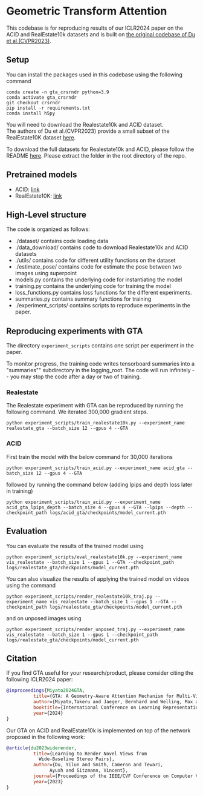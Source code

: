 # Geometric Transform Attention 

This codebase is for reproducing results of our ICLR2024 paper on the ACID and RealEstate10k datasets and is built on [the original codebase of Du et al.(CVPR2023)](https://github.com/yilundu/cross_attention_renderer).


## Setup
You can install the packages used in this codebase using the following command
```
conda create -n gta_crsrndr python=3.9
conda activate gta_crsrndr
git checkout crsrndr
pip install -r requirements.txt
conda install h5py
```
You will need to download the Realestate10k and ACID dataset.  
The authors of Du et al.(CVPR2023) provide a small subset of the RealEstate10K dataset [here](https://www.dropbox.com/s/qo8b7odsms722kq/cvpr2023_wide_baseline_data.tar.gz?dl=0).

To download the full datasets for Realestate10k and ACID, please follow the README [here](./data_download/README.md). 
Please extract the folder in the root directory of the repo.

## Pretrained models
- ACID: [link](https://drive.google.com/drive/folders/1urQpbR5wd9BREgKY6idOXRMInx9nca9k)
- RealEstate10K: [link](https://drive.google.com/drive/folders/1xmMphAbZeqmtIz-KeNUP3_KrLbOUmo60)


## High-Level structure
The code is organized as follows:
* ./dataset/ contains code loading data
* ./data_download/ contains code to download Realestate10k and ACID datasets
* ./utils/ contains code for different utility functions on the dataset
* ./estimate_pose/ contains code for estimate the pose between two images using superpoint
* models.py contains the underlying code for instantiating the model
* training.py contains the underlying code for training the model
* loss_functions.py contains loss functions for the different experiments.
* summaries.py contains summary functions for training
* ./experiment_scripts/ contains scripts to reproduce experiments in the paper.

## Reproducing experiments with GTA 
The directory `experiment_scripts` contains one script per experiment in the paper.

To monitor progress, the training code writes tensorboard summaries into a "summaries"" subdirectory in the logging_root. The code will run 
infinitely -- you may stop the code after a day or two of training.

### Realestate 
The Realestate experiment with GTA can be reproduced by running the following command. We iterated 300,000 gradient steps.
```
python experiment_scripts/train_realestate10k.py --experiment_name realestate_gta --batch_size 12 --gpus 4 --GTA
```

### ACID 
First train the model with the below command for 30,000 iterations
```
python experiment_scripts/train_acid.py --experiment_name acid_gta --batch_size 12 --gpus 4 --GTA
```

followed by running the command below (adding lpips and depth loss later in training)
```
python experiment_scripts/train_acid.py --experiment_name acid_gta_lpips_depth --batch_size 4 --gpus 4 --GTA --lpips --depth --checkpoint_path logs/acid_gta/checkpoints/model_current.pth
```

## Evaluation 
You can evaluate the results of the trained model using
```
python experiment_scripts/eval_realestate10k.py --experiment_name vis_realestate --batch_size 1 --gpus 1 --GTA --checkpoint_path logs/realestate_gta/checkpoints/model_current.pth
``` 

You can also visualize the results of applying the trained model on videos using the command
```
python experiment_scripts/render_realestate10k_traj.py --experiment_name vis_realestate --batch_size 1 --gpus 1 --GTA --checkpoint_path logs/realestate_gta/checkpoints/model_current.pth
```

and on unposed images using

```
python experiment_scripts/render_unposed_traj.py --experiment_name vis_realestate --batch_size 1 --gpus 1 --checkpoint_path logs/realestate_gta/checkpoints/model_current.pth
```

## Citation

If you find GTA useful for your research/product, please consider citing the following ICLR2024 paper:
```bibtex
@inproceedings{Miyato2024GTA,
          title={GTA: A Geometry-Aware Attention Mechanism for Multi-View Transformers},
          author={Miyato,Takeru and Jaeger, Bernhard and Welling, Max and Geiger, Andreas},
          booktitle={International Conference on Learning Representations (ICLR)},
          year={2024}
}
```

Our GTA on ACID and RealEstate10k is implemented on top of the network proposed in the following work:
```bibtex
@article{du2023widerender,
          title={Learning to Render Novel Views from
            Wide-Baseline Stereo Pairs},
          author={Du, Yilun and Smith, Cameron and Tewari,
                Ayush and Sitzmann, Vincent},
          journal={Proceedings of the IEEE/CVF Conference on Computer Vision and Pattern Recognition},
          year={2023}
}
```
